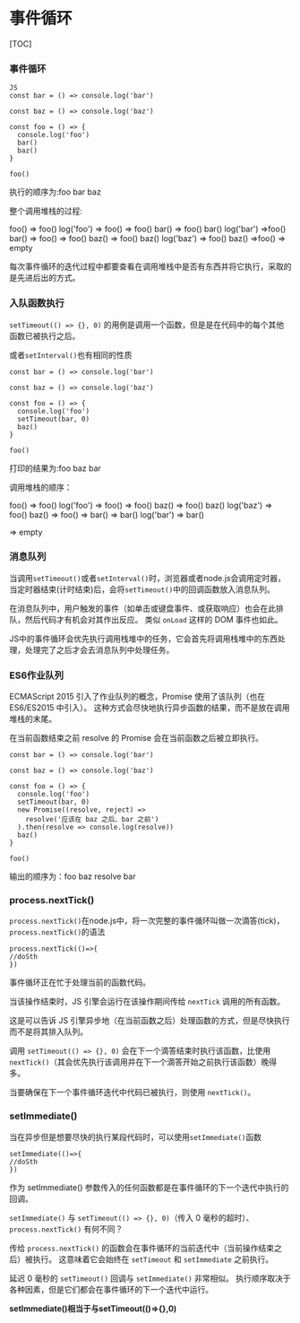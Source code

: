 # 事件循环



[TOC]

### 事件循环

```
JS
const bar = () => console.log('bar')

const baz = () => console.log('baz')

const foo = () => {
  console.log('foo')
  bar()
  baz()
}

foo()
```

执行的顺序为:foo bar baz

整个调用堆栈的过程:

foo() => foo()  log('foo') => foo() => foo() bar() => foo() bar() log('bar') =>foo() bar() => foo() => foo() baz() => foo() baz() log('baz') => foo() baz() =>foo() => empty

每次事件循环的迭代过程中都要查看在调用堆栈中是否有东西并将它执行，采取的是先进后出的方式。

### 入队函数执行

`setTimeout(() => {}, 0)` 的用例是调用一个函数，但是是在代码中的每个其他函数已被执行之后。

或者`setInterval()`也有相同的性质

```JS
const bar = () => console.log('bar')

const baz = () => console.log('baz')

const foo = () => {
  console.log('foo')
  setTimeout(bar, 0)
  baz()
}

foo()

```

打印的结果为:foo baz bar

调用堆栈的顺序：

foo() => foo() log('foo') => foo() => foo() baz() => foo() baz() log('baz') => foo() baz() => foo() => bar() => bar() log('bar') => bar() 

=> empty

### 消息队列

当调用`setTimeout()`或者`setInterval()`时，浏览器或者node.js会调用定时器，当定时器结束(计时结束)后，会将`setTimeout()`中的回调函数放入消息队列。

在消息队列中，用户触发的事件（如单击或键盘事件、或获取响应）也会在此排队，然后代码才有机会对其作出反应。 类似 `onLoad` 这样的 DOM 事件也如此。

JS中的事件循环会优先执行调用栈堆中的任务，它会首先将调用栈堆中的东西处理，处理完了之后才会去消息队列中处理任务。

### ES6作业队列

ECMAScript 2015 引入了作业队列的概念，Promise 使用了该队列（也在 ES6/ES2015 中引入）。 这种方式会尽快地执行异步函数的结果，而不是放在调用堆栈的末尾。

在当前函数结束之前 resolve 的 Promise 会在当前函数之后被立即执行。

```JS
const bar = () => console.log('bar')

const baz = () => console.log('baz')

const foo = () => {
  console.log('foo')
  setTimeout(bar, 0)
  new Promise((resolve, reject) =>
    resolve('应该在 baz 之后、bar 之前')
  ).then(resolve => console.log(resolve))
  baz()
}

foo()
```

输出的顺序为：foo baz resolve bar

### process.nextTick()

`process.nextTick()`在node.js中，将一次完整的事件循环叫做一次滴答(tick)，`process.nextTick()`的语法

```
process.nextTick(()=>{
//doSth
})
```

事件循环正在忙于处理当前的函数代码。

当该操作结束时，JS 引擎会运行在该操作期间传给 `nextTick` 调用的所有函数。

这是可以告诉 JS 引擎异步地（在当前函数之后）处理函数的方式，但是尽快执行而不是将其排入队列。

调用 `setTimeout(() => {}, 0)` 会在下一个滴答结束时执行该函数，比使用 `nextTick()`（其会优先执行该调用并在下一个滴答开始之前执行该函数）晚得多。

当要确保在下一个事件循环迭代中代码已被执行，则使用 `nextTick()`。

### setImmediate()

当在异步但是想要尽快的执行某段代码时，可以使用`setImmediate()`函数

```
setImmediate(()=>{
//doSth
})
```

作为 setImmediate() 参数传入的任何函数都是在事件循环的下一个迭代中执行的回调。

`setImmediate()` 与 `setTimeout(() => {}, 0)`（传入 0 毫秒的超时）、`process.nextTick()` 有何不同？

传给 `process.nextTick()` 的函数会在事件循环的当前迭代中（当前操作结束之后）被执行。 这意味着它会始终在 `setTimeout` 和 `setImmediate` 之前执行。

延迟 0 毫秒的 `setTimeout()` 回调与 `setImmediate()` 非常相似。 执行顺序取决于各种因素，但是它们都会在事件循环的下一个迭代中运行。

**setImmediate()相当于与setTimeout(()=>{},0)**